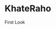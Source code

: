# KhateRaho
First Look
<!DOCTYPE html>
<html>
<head>
	<!--Meta Tags -->
	<meta charset="utf-8">
	<meta name="viewport" content="width=device-width, initial-scale=1">
	<!-- Font Awesome -->
	<link rel="stylesheet" href="https://use.fontawesome.com/releases/v5.3.1/css/all.css" integrity="sha384-mzrmE5qonljUremFsqc01SB46JvROS7bZs3IO2EmfFsd15uHvIt+Y8vEf7N7fWAU" crossorigin="anonymous">
	<!-- Bootstrap core CSS -->
	<link href="https://cdnjs.cloudflare.com/ajax/libs/twitter-bootstrap/4.1.3/css/bootstrap.min.css" rel="stylesheet">
	<!-- Material Design Bootstrap -->
	<link href="https://cdnjs.cloudflare.com/ajax/libs/mdbootstrap/4.5.11/css/mdb.min.css" rel="stylesheet">
	<!-- Google Fonts --->
	<link href="https://fonts.googleapis.com/css?family=Pacifico" rel="stylesheet">
	<link href="https://fonts.googleapis.com/css?family=Teko:700" rel="stylesheet">
	<title>Khate Raho</title>
	<style type="text/css">
		.cover{
			background: linear-gradient(rgba(0,0,0,0.7), rgba(0,0,0,0.7)), url(https://images.pexels.com/photos/260922/pexels-photo-260922.jpeg?auto=compress&cs=tinysrgb&dpr=2&h=750&w=1260);
			width: 100%;
			height: 100vh;
			background-size: cover;
			background-repeat: no-repeat;
			background-attachment: fixed;
			background-position: center;
		}
		.navbar{
			background-color: transparent;
			z-index: 200;
		}
		.navbar-brand{
			font-family: 'Pacifico', cursive;
		}
		.navbar-brand h2{
			font-weight: bolder;
			font-size: 50px;
		}
		.navbar ul li{
			padding-right: 25px;
		}
		.navbar ul li a{
			text-transform: uppercase;
			color: white;
			font-family: 'Teko', sans-serif;
			font-size: 18px;
		}
		.navbar ul .active a{
			color: #AB8751;
			border-bottom: 2px solid #AB8751;
		}
		.navbar ul li a:hover{
			color: #AB8751;
			border-bottom: 2px solid #AB8751;	
		}
		.navbar-form .btn{
			background-color: transparent;
			border: 2px solid #AB8751;
			padding: 10px 10px;
			font-weight: bolder;
		}
		.navbar-form .btn:hover{
			background-color: #AB8751;
			border: 2px solid #AB8751;
			padding: 10px 10px;	
			color: white;
		}
		.modal .modal-content ul li a{
			background-color: #AB8751;
			color: white;
		}
		.modal .modal-content .log{
			border: 2px solid #AB8751;
			background-color: #AB8751;
		}
		/*.panel8 .modal-body img{
			width: 100px;
			height: 100px;
		}*/


	</style>
</head>
<body>
	<div class="container-fluid cover">
		<nav class="navbar navbar-default fixed-top navbar-expand-lg">
			<div class="container">
				<a href="#" class="navbar-brand text-white"><h2>Khate Raho</h2></a>
				<button class="navbar-toggler" type="button" data-toggle="collapse" data-target="#collapse"
    				aria-controls="#collapse" aria-expanded="false" aria-label="Toggle navigation">
    			<span><i class="fas fa-bars orange-text"></i></span>
  				</button>
				<div class="collapse navbar-collapse" id="collapse">
					<ul class="nav navbar-nav ml-auto list-unstyled list-inline">
						<li class="list-inline active">
							<a href="#">Home</a>
						</li>
						<li class="list-inline">
							<a href="#">Find your hotel</a>
						</li>
						<li class="list-inline">
							<a href="#">Book a table</a>
						</li>
						<li class="list-inline">
							<a href="#">Takeaway</a>
						</li>
					</ul>
					<form class="navbar-form navbar-right">
						<a href="#" class="btn text-uppercase" data-toggle="modal" data-target="#modalLRForm">Sign Up</a>
						<a href="#" class="btn text-uppercase">For Merchant</a>
					</form>
				</div>
			</div>
		</nav>
	</div>
	<div class="modal fade" id="modalLRForm" tabindex="-1" role="dialog" aria-labelledby="myModalLabel" aria-hidden="true">
    <div class="modal-dialog cascading-modal" role="document">
        <!--Content-->
        <div class="modal-content">

            <!--Modal cascading tabs-->
            <div class="modal-c-tabs">

                <!-- Nav tabs -->
                <ul class="nav nav-tabs md-tabs tabs-2 light-blue darken-3" role="tablist">
                    <li class="nav-item">
                        <a class="nav-link active" data-toggle="tab" href="#panel7" role="tab"><i class="fa fa-user mr-1"></i> Login</a>
                    </li>
                    <li class="nav-item">
                        <a class="nav-link" data-toggle="tab" href="#panel8" role="tab"><i class="fa fa-user-plus mr-1"></i> Register</a>
                    </li>
                </ul>

                <!-- Tab panels -->
                <div class="tab-content">
                    <!--Panel 7-->
                    <div class="tab-pane fade in show active" id="panel7" role="tabpanel">

                        <!--Body-->
                        <div class="modal-body mb-1">
                            <div class="md-form form-sm mb-5">
                                <i class="fa fa-envelope prefix"></i>
                                <input type="email" id="modalLRInput10" class="form-control form-control-sm validate">
                                <label data-error="wrong" data-success="right" for="modalLRInput10">Your email</label>
                            </div>

                            <div class="md-form form-sm mb-4">
                                <i class="fa fa-lock prefix"></i>
                                <input type="password" id="modalLRInput11" class="form-control form-control-sm validate">
                                <label data-error="wrong" data-success="right" for="modalLRInput11">Your password</label>
                            </div>
                            <div class="text-center mt-2">
                                <button class="btn log">Log in <i class="fa fa-sign-in ml-1"></i></button>
                            </div>
                        </div>
                        <!--Footer-->
                        <div class="modal-footer">
                            <div class="options text-center text-md-right mt-1">
                                <p>Not a member? <a href="#" class="blue-text">Sign Up</a></p>
                                <p>Forgot <a href="#" class="blue-text">Password?</a></p>
                            </div>
                            <button type="button" class="btn log waves-effect ml-auto" data-dismiss="modal">Close</button>
                        </div>

                    </div>
                    <!--/.Panel 7-->

                    <!--Panel 8-->
                    <div class="tab-pane fade panel8" id="panel8" role="tabpanel">

                        <!--Body-->
                        <div class="modal-body">
                        	 <!-- <img src="https://mdbootstrap.com/img/Photos/Avatars/img%20%281%29.jpg" alt="avatar" class="rounded-circle img-responsive"> -->
                            <div class="md-form form-sm mb-5">
                                <i class="fas fa-user-tie prefix"></i>
                                <input type="email" id="modalLRInput12" class="form-control form-control-sm validate">
                                <label data-error="wrong" data-success="right" for="modalLRInput12">Name</label>
                            </div>

                            <div class="md-form form-sm mb-5">
                                <i class="fa fa-envelope prefix"></i>
                                <input type="email" id="modalLRInput12" class="form-control form-control-sm validate">
                                <label data-error="wrong" data-success="right" for="modalLRInput12">Your email</label>
                            </div>

                            <div class="md-form form-sm mb-5">
                                <i class="fa fa-lock prefix"></i>
                                <input type="password" id="modalLRInput13" class="form-control form-control-sm validate">
                                <label data-error="wrong" data-success="right" for="modalLRInput13">Your password</label>
                            </div>

                            <div class="md-form form-sm mb-4">
                                <i class="fa fa-lock prefix"></i>
                                <input type="password" id="modalLRInput14" class="form-control form-control-sm validate">
                                <label data-error="wrong" data-success="right" for="modalLRInput14">Repeat password</label>
                            </div>

                            <div class="md-form form-sm mb-5">
                                <i class="fas fa-mobile prefix"></i>
                                <input type="email" id="modalLRInput12" class="form-control form-control-sm validate">
                                <label data-error="wrong" data-success="right" for="modalLRInput12">Contact No</label>
                            </div>

                            <div class="text-center form-sm mt-2">
                                <button class="btn log">Sign up <i class="fa fa-sign-in ml-1"></i></button>
                            </div>

                        </div>
                        <!--Footer-->
                        <!-- <div class="modal-footer">
                            <div class="options text-right">
                                <p class="pt-1">Already have an account? <a href="#" class="blue-text">Log In</a></p>
                            </div>
                            <button type="button" class="btn log waves-effect ml-auto" data-dismiss="modal">Close</button>
                        </div> -->
                    </div>
                    <!--/.Panel 8-->
                </div>

            </div>
        </div>
        <!--/.Content-->
    </div>
</div>
	

	<!-- JQuery -->
	<script type="text/javascript" src="https://cdnjs.cloudflare.com/ajax/libs/jquery/3.3.1/jquery.min.js"></script>
	<!-- Bootstrap tooltips -->
	<script type="text/javascript" src="https://cdnjs.cloudflare.com/ajax/libs/popper.js/1.14.4/umd/popper.min.js"></script>
	<!-- Bootstrap core JavaScript -->
	<script type="text/javascript" src="https://cdnjs.cloudflare.com/ajax/libs/twitter-bootstrap/4.1.3/js/bootstrap.min.js"></script>
	<!-- MDB core JavaScript -->
	<script type="text/javascript" src="https://cdnjs.cloudflare.com/ajax/libs/mdbootstrap/4.5.11/js/mdb.min.js"></script>
</body>
</html>
